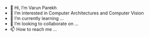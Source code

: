 - 👋 Hi, I’m Varun Parekh
- 👀 I’m interested in Computer Architectures and Computer Vision
- 🌱 I’m currently learning ...
- 💞️ I’m looking to collaborate on ...
- 📫 How to reach me ...

<!---
V-Run-P/V-Run-P is a ✨ special ✨ repository because its `README.md` (this file) appears on your GitHub profile.
You can click the Preview link to take a look at your changes.
--->
